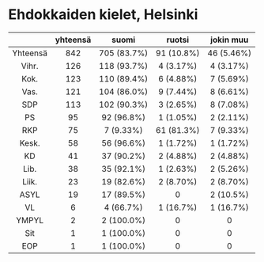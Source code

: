 # Ehdokkaiden kielet, Helsinki

| |yhteensä|suomi|ruotsi|jokin muu|
|:---:|:---:|:---:|:---:|:---:|
|Yhteensä|842|705 (83.7%)|91 (10.8%)|46 (5.46%)|
|Vihr.|126|118 (93.7%)|4 (3.17%)|4 (3.17%)|
|Kok.|123|110 (89.4%)|6 (4.88%)|7 (5.69%)|
|Vas.|121|104 (86.0%)|9 (7.44%)|8 (6.61%)|
|SDP|113|102 (90.3%)|3 (2.65%)|8 (7.08%)|
|PS|95|92 (96.8%)|1 (1.05%)|2 (2.11%)|
|RKP|75|7 (9.33%)|61 (81.3%)|7 (9.33%)|
|Kesk.|58|56 (96.6%)|1 (1.72%)|1 (1.72%)|
|KD|41|37 (90.2%)|2 (4.88%)|2 (4.88%)|
|Lib.|38|35 (92.1%)|1 (2.63%)|2 (5.26%)|
|Liik.|23|19 (82.6%)|2 (8.70%)|2 (8.70%)|
|ASYL|19|17 (89.5%)|0|2 (10.5%)|
|VL|6|4 (66.7%)|1 (16.7%)|1 (16.7%)|
|YMPYL|2|2 (100.0%)|0|0|
|Sit|1|1 (100.0%)|0|0|
|EOP|1|1 (100.0%)|0|0|

